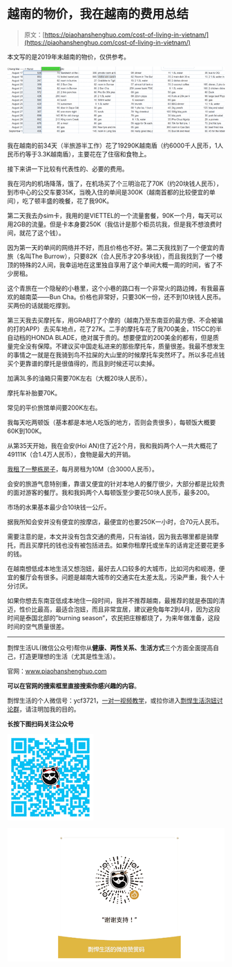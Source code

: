 # 越南的物价，我在越南的费用总结

> 原文：[https://piaohanshenghuo.com/cost-of-living-in-vietnam/](https://piaohanshenghuo.com/cost-of-living-in-vietnam/)

本文写的是2019年末越南的物价，仅供参考。

![](img/21fbf7a1a9c32b804a2d0705785915ed.png)



我在越南的前34天（半旅游半工作）花了19290K越南盾（约6000千人民币，1人民币约等于3.3K越南盾），主要花在了住宿和食物上。

接下来讲一下比较有代表性的、必要的费用。

我在河内的机场降落，饿了，在机场买了个三明治花了70K（约20块钱人民币），到市中心的公交车要35K，当晚入住的单间是300K（越南首都的比较便宜的单间），吃了顿丰盛的晚餐，花了我90K。

第二天我去办sim卡，我用的是VIETTEL的一个流量套餐，90K一个月，每天可以用2GB的流量。但是卡本身要250K（我估计是那个柜员坑我，但是我不想浪费时间，就花了这个钱）。

因为第一天的单间的网络并不好，而且价格也不好。第二天我找到了一个便宜的青旅（名叫The Burrow），只要82K（合人民币才20多块钱），而且我找到了一个楼顶的特殊的2人间，我幸运地在这里独自享用了这个单间大概一周的时间，省了不少房租。

这个青旅在一个隐秘的小巷里，这个小巷的路口有一个非常火的路边摊，有我最喜欢的越南菜——Bun Cha。价格也非常好，只要30K一份，还不到10块钱人民币。买两份的话就能吃撑到。

第三天我去买摩托车，用GRAB打了个摩的（越南乃至东南亚的最方便、不会被骗的打的APP）去买车地点，花了27K。二手的摩托车花了我700美金，115CC的半自动档的HONDA BLADE，绝对属于贵的。想要便宜的200美金的都有，但是质量完全没有保障。不建议买中国走私进来的那些摩托车，质量很差。我最不想发生的事情之一就是在我骑到鸟不拉屎的大山里的时候摩托车突然坏了。所以多花点钱买个更靠谱的摩托是很值得的，而且到时候还可以卖掉。

加满3L多的油箱只需要70K左右（大概20块人民币）。

摩托车补胎要70K。

常见的平价旅馆单间要200K左右。

我每天吃两顿饭（基本都是本地人吃饭的地方，否则会贵很多），每顿饭大概要60K到100K。

从第35天开始，我在会安(Hoi AN)住了近2个月，我和我妈两个人一共大概花了49111K（合1.4万人民币），食物是最大的开销。

[我租了一整栋房子](https://piaohanshenghuo.com/how-to-rent-a-room-in-hoi-an-vietnam/)，每月房租为10M（合3000人民币）。

会安的旅游气息特别重，靠谱又便宜的针对本地人的餐厅很少，大部分都是比较贵的面对游客的餐厅。我和我妈两个人每顿饭至少要花50块人民币，最多200。

市场的水果基本最少合10块钱一公斤。

据我所知会安并没有便宜的按摩店，最便宜的也要250K一小时，合70元人民币。

需要注意的是，本文并没有包含交通的费用，只有油钱，因为我去哪里都是骑摩托，而且买摩托的钱也没有被包括进去。如果你租摩托或坐车的话肯定还要花更多的钱。

在越南想低成本地生活又想泡妞，最好去人口较多的大城市，比如河内和岘港，便宜的餐厅会有很多。问题是越南大城市的交通实在太差太乱，污染严重，我个人十分讨厌。

如果你想去东南亚低成本地住一段时间，我并不推荐越南，最推荐的就是泰国的清迈，性价比最高，最适合泡妞，而且非常宜居，建议避免每年2到4月，因为这段时间是泰国北部的”burning season”，农民把庄稼都烧了，为来年做准备，这段时间的空气质量很差。

* * *

剽悍生活UL(微信公众号)帮你从**健康、两性关系、生活方式**三个方面全面提高自己，打造更理想的生活（尤其是性生活）。

官网：www.piaohanshenghuo.com

**可以在官网的搜索框里直接搜索你感兴趣的内容**。

剽悍生活的个人微信号：ycf3721，[一对一视频教学](https://www.piaohanshenghuo.com/1on1_coaching/)，或拉你进入[剽悍生活泡妞讨论群](https://piaohanshenghuo.com/ul-group-chat/)，请注明加我的目的。

**长按下图扫码关注公众号**

![](img/f283aab34dffe75dd56c46ab47e6c49a.png)

![](img/48a213915b598d48c51d7cbc5ebeaa6c.png)